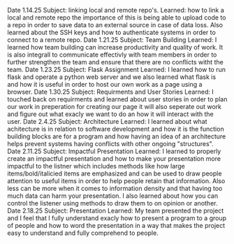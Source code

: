 Date 1.14.25
    Subject: linking local and remote repo's.
    Learned: how to link a local and remote repo the importance of this is being able to upload code to a repo in order to save data to an external source in case of data loss.
    Also learned about the SSH keys and how to authenticate systems in order to connect to a remote repo.
Date 1.21.25
    Subject: Team Building
    Learned: I learned how team building can increase productivity and quality of work. It is also integrall to communicate effectivly with team members 
    in order to further strengthen the team and ensure that there are no conflicts witht the team.
Date 1.23.25
    Subject: Flask Assignment
    Learned: I learned how to run flask and operate a python web server and we also learned what flask is and how it is useful in order to host our own work as a page using a browser.
Date 1.30.25
    Subject: Requirments and User Stories
    Learned: I touched back on requirments and learned about user stories in order to plan our work in preperation for creating our page it will also seperate out work and figure out what exacly we want to do an how it will interact with the user.
Date 2.4.25
    Subject: Architecture
    Learned: I learned about what achitecture is in relation to software development and how it is the function building blocks are for a program and how having an idea of an architecture helps prevent systems having conflicts with other ongoing "structures".
Date 2.11.25
    Subject: Impactful Presentation
    Learned: I learned to properly create an impactful presentation and how to make your presentation more impactful to the listner which includes methods like how large items/bold/italicied items are emphasized and can be used to draw people attention to useful items in order to help people retain that information. Also less can be more when it comes to information density and that having too much data can harm your presentation. I also learned about how you can control the listener using methods to draw them to on opinion or another.
Date 2.18.25
    Subject: Presentation
    Learned: My team presented the project and I feel that I fully understand exacly how to present a program to a group of people and how to word the presentation in a way that makes the project easy to understand and fully comprehend to people.